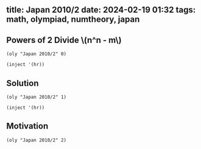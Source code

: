 title: Japan 2010/2
date: 2024-02-19 01:32
tags: math, olympiad, numtheory, japan
---

## Powers of 2 Divide \\(n^n - m\\)

`(oly "Japan 2010/2" 0)`

`(inject '(hr))`

## Solution

`(oly "Japan 2010/2" 1)`

`(inject '(hr))`

## Motivation

`(oly "Japan 2010/2" 2)`
